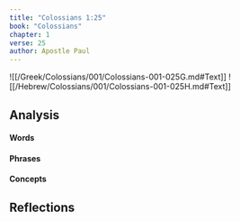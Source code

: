 ```yaml
---
title: "Colossians 1:25"
book: "Colossians"
chapter: 1
verse: 25
author: Apostle Paul
---
```

![[/Greek/Colossians/001/Colossians-001-025G.md#Text]]
![[/Hebrew/Colossians/001/Colossians-001-025H.md#Text]]

## Analysis

#### Words

#### Phrases

#### Concepts

## Reflections
